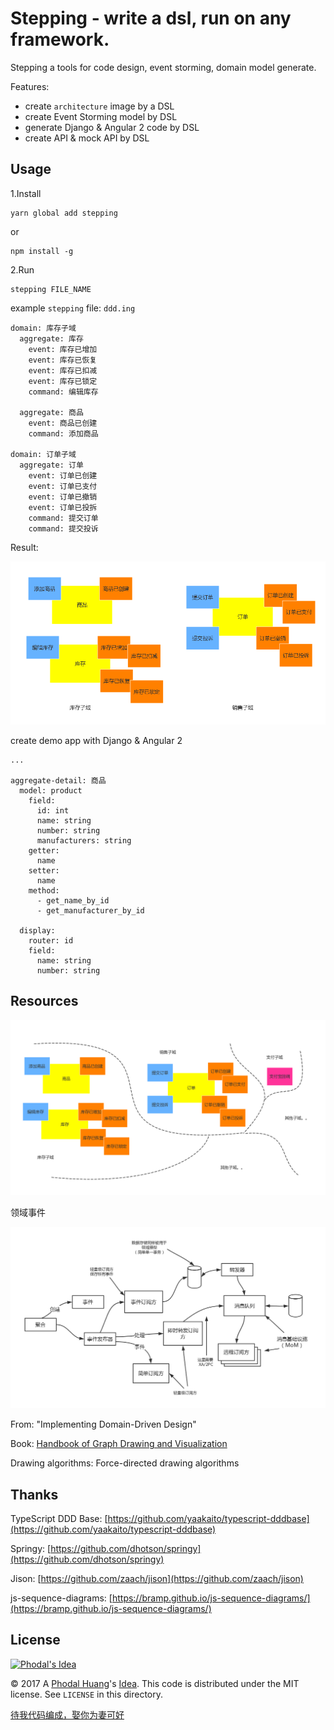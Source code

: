 # Stepping - write a dsl, run on any framework.

Stepping a tools for code design, event storming, domain model generate. 
 
Features:

 - create ``architecture`` image by a DSL
 - create Event Storming model by DSL
 - generate Django & Angular 2 code by DSL
 - create API & mock API by DSL

Usage
---

1.Install

```
yarn global add stepping
```

or 

```
npm install -g 
```

2.Run

```
stepping FILE_NAME
```

example ``stepping`` file: ``ddd.ing``

```
domain: 库存子域
  aggregate: 库存
    event: 库存已增加
    event: 库存已恢复
    event: 库存已扣减
    event: 库存已锁定
    command: 编辑库存

  aggregate: 商品
    event: 商品已创建
    command: 添加商品

domain: 订单子域
  aggregate: 订单
    event: 订单已创建
    event: 订单已支付
    event: 订单已撤销
    event: 订单已投拆
    command: 提交订单
    command: 提交投诉
```

Result:

![DDD Result](./graphics/example.png)

create demo app with Django & Angular 2 

```
...

aggregate-detail: 商品
  model: product
    field: 
      id: int
      name: string
      number: string
      manufacturers: string
    getter:
      name
    setter:
      name
    method:                  
      - get_name_by_id
      - get_manufacturer_by_id

  display:
    router: id
    field:
      name: string
      number: string                
```

Resources
---

![Event Storming Example](./graphics/event-storming.png)

领域事件

![Architecture](./graphics/domain-event.png)

From: "Implementing Domain-Driven Design"

Book: [Handbook of Graph Drawing and Visualization](https://cs.brown.edu/~rt/gdhandbook/)

Drawing algorithms: Force-directed drawing algorithms

Thanks
---

TypeScript DDD Base: [https://github.com/yaakaito/typescript-dddbase](https://github.com/yaakaito/typescript-dddbase)

Springy: [https://github.com/dhotson/springy](https://github.com/dhotson/springy)

Jison: [https://github.com/zaach/jison](https://github.com/zaach/jison)

js-sequence-diagrams: [https://bramp.github.io/js-sequence-diagrams/](https://bramp.github.io/js-sequence-diagrams/)

License
---

[![Phodal's Idea](http://brand.phodal.com/shields/idea-small.svg)](http://ideas.phodal.com/)

© 2017 A [Phodal Huang](https://www.phodal.com)'s [Idea](http://github.com/phodal/ideas).  This code is distributed under the MIT license. See `LICENSE` in this directory.

[待我代码编成，娶你为妻可好](http://www.xuntayizhan.com/blog/ji-ke-ai-qing-zhi-er-shi-dai-wo-dai-ma-bian-cheng-qu-ni-wei-qi-ke-hao-wan/)
